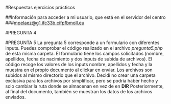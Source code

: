 #Respuestas ejercicios prácticos

##Información para acceder a mi usuario, que está en el servidor del centro
###mpelaez@g1.ifc33b.cifpfbmoll.eu

#PREGUNTA 4

#PREGUNTA 5
La pregunta 5 corresponde a un formulario con diferentes inputs.
Puedes comprobar el código realizado en el archivo *pregunta5.php* de esta misma carpeta.
El formulario tiene los campos solicitados (nombre, apellidos, fecha de nacimiento y dos inputs de subida de archivos).
El código recoge los valores de los inputs nombre, apellidos y fecha y la muestra en el propio documento
al clickar en enviar. 
Los archivos son subidos al mismo directorio que el archivo. Decidí no crear una carpeta exclusiva para los archivos por simplificar,
pero se podría haber hecho y solo cambiar la ruta donde se almacenan en vez de en __DIR__
Posteriormente, al final del documento, también se muestran los datos de los archivos enviados.

